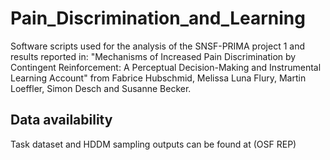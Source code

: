 # Pain_Discrimination_and_Learning
Software scripts used for the analysis of the SNSF-PRIMA project 1 and results reported in:
"Mechanisms of Increased Pain Discrimination by Contingent Reinforcement: A Perceptual Decision-Making and Instrumental Learning Account"
from Fabrice Hubschmid, Melissa Luna Flury, Martin Loeffler, Simon Desch and Susanne Becker.

## Data availability
Task dataset and HDDM sampling outputs can be found at (OSF REP)

